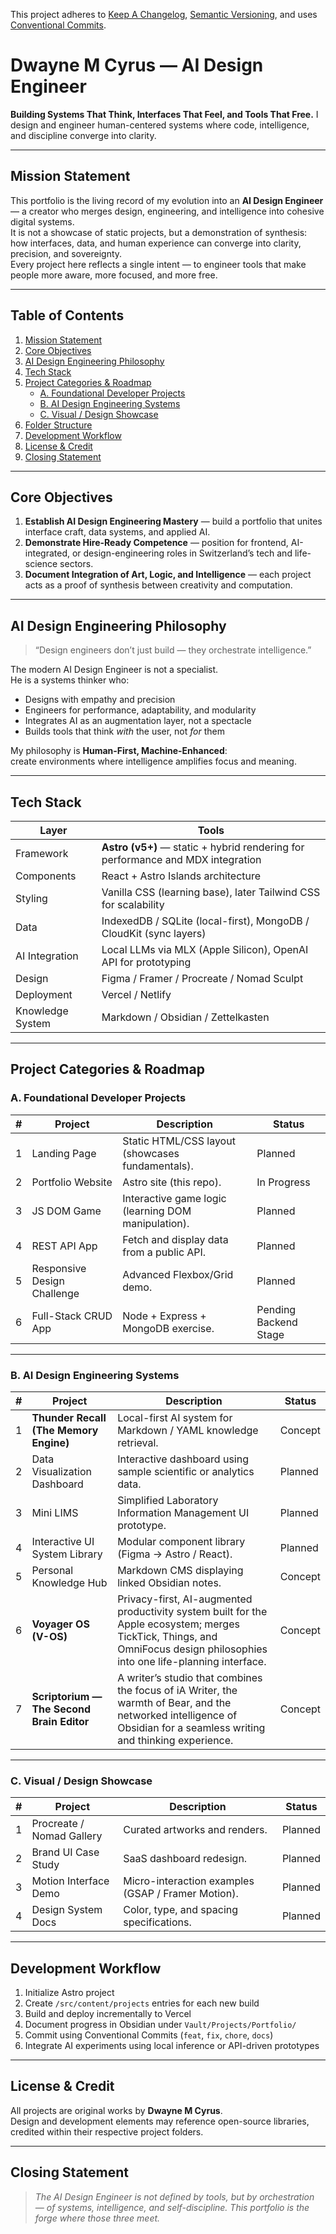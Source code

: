 This project adheres to [Keep A 
Changelog](https://keepachangelog.com/en/1.1.0/), [Semantic 
Versioning](https://semver.org/), and uses [Conventional 
Commits](https://conventionalcommits.org/en/v1.0.0/).

# Dwayne M Cyrus — AI Design Engineer
**Building Systems That Think, Interfaces That Feel, and Tools That Free.**
I design and engineer human-centered systems where code, intelligence, and discipline converge into clarity.

---

## Mission Statement
This portfolio is the living record of my evolution into an **AI Design Engineer** — a creator who merges design, engineering, and intelligence into cohesive digital systems.  
It is not a showcase of static projects, but a demonstration of synthesis: how interfaces, data, and human experience can converge into clarity, precision, and sovereignty.  
Every project here reflects a single intent — to engineer tools that make people more aware, more focused, and more free.

---

## Table of Contents
1. [Mission Statement](#mission-statement)
2. [Core Objectives](#core-objectives)
3. [AI Design Engineering Philosophy](#ai-design-engineering-philosophy)
4. [Tech Stack](#tech-stack)
5. [Project Categories & Roadmap](#project-categories--roadmap)
   - [A. Foundational Developer Projects](#a-foundational-developer-projects)
   - [B. AI Design Engineering Systems](#b-ai-design-engineering-systems)
   - [C. Visual / Design Showcase](#c-visual--design-showcase)
6. [Folder Structure](#folder-structure)
7. [Development Workflow](#development-workflow)
8. [License & Credit](#license--credit)
9. [Closing Statement](#closing-statement)

---

## Core Objectives
1. **Establish AI Design Engineering Mastery** — build a portfolio that unites interface craft, data systems, and applied AI.  
2. **Demonstrate Hire-Ready Competence** — position for frontend, AI-integrated, or design-engineering roles in Switzerland’s tech and life-science sectors.  
3. **Document Integration of Art, Logic, and Intelligence** — each project acts as a proof of synthesis between creativity and computation.

---

## AI Design Engineering Philosophy
> “Design engineers don’t just build — they orchestrate intelligence.”

The modern AI Design Engineer is not a specialist.  
He is a systems thinker who:
- Designs with empathy and precision  
- Engineers for performance, adaptability, and modularity  
- Integrates AI as an augmentation layer, not a spectacle  
- Builds tools that think *with* the user, not *for* them  

My philosophy is **Human-First, Machine-Enhanced**:  
create environments where intelligence amplifies focus and meaning.

---

## Tech Stack
| Layer | Tools |
|-------|-------|
| Framework | **Astro (v5+)** — static + hybrid rendering for performance and MDX integration |
| Components | React + Astro Islands architecture |
| Styling | Vanilla CSS (learning base), later Tailwind CSS for scalability |
| Data | IndexedDB / SQLite (local-first), MongoDB / CloudKit (sync layers) |
| AI Integration | Local LLMs via MLX (Apple Silicon), OpenAI API for prototyping |
| Design | Figma / Framer / Procreate / Nomad Sculpt |
| Deployment | Vercel / Netlify |
| Knowledge System | Markdown / Obsidian / Zettelkasten |

---

## Project Categories & Roadmap

### A. Foundational Developer Projects
| # | Project | Description | Status |
|---|----------|--------------|--------|
| 1 | Landing Page | Static HTML/CSS layout (showcases fundamentals). | Planned |
| 2 | Portfolio Website | Astro site (this repo). | In Progress |
| 3 | JS DOM Game | Interactive game logic (learning DOM manipulation). | Planned |
| 4 | REST API App | Fetch and display data from a public API. | Planned |
| 5 | Responsive Design Challenge | Advanced Flexbox/Grid demo. | Planned |
| 6 | Full-Stack CRUD App | Node + Express + MongoDB exercise. | Pending Backend Stage |

---

### B. AI Design Engineering Systems
| # | Project | Description | Status |
|---|----------|--------------|--------|
| 1 | **Thunder Recall (The Memory Engine)** | Local-first AI system for Markdown / YAML knowledge retrieval. | Concept |
| 2 | Data Visualization Dashboard | Interactive dashboard using sample scientific or analytics data. | Planned |
| 3 | Mini LIMS | Simplified Laboratory Information Management UI prototype. | Planned |
| 4 | Interactive UI System Library | Modular component library (Figma → Astro / React). | Planned |
| 5 | Personal Knowledge Hub | Markdown CMS displaying linked Obsidian notes. | Concept |
| 6 | **Voyager OS (V-OS)** | Privacy-first, AI-augmented productivity system built for the Apple ecosystem; merges TickTick, Things, and OmniFocus design philosophies into one life-planning interface. | Concept |
| 7 | **Scriptorium — The Second Brain Editor** | A writer’s studio that combines the focus of iA Writer, the warmth of Bear, and the networked intelligence of Obsidian for a seamless writing and thinking experience. | Concept |

---

### C. Visual / Design Showcase
| # | Project | Description | Status |
|---|----------|--------------|--------|
| 1 | Procreate / Nomad Gallery | Curated artworks and renders. | Planned |
| 2 | Brand UI Case Study | SaaS dashboard redesign. | Planned |
| 3 | Motion Interface Demo | Micro-interaction examples (GSAP / Framer Motion). | Planned |
| 4 | Design System Docs | Color, type, and spacing specifications. | Planned |

---

## Development Workflow
1. Initialize Astro project  
2. Create `/src/content/projects` entries for each new build  
3. Build and deploy incrementally to Vercel  
4. Document progress in Obsidian under `Vault/Projects/Portfolio/`  
5. Commit using Conventional Commits (`feat`, `fix`, `chore`, `docs`)  
6. Integrate AI experiments using local inference or API-driven prototypes  

---

## License & Credit
All projects are original works by **Dwayne M Cyrus**.  
Design and development elements may reference open-source libraries, credited within their respective project folders.

---

## Closing Statement
> *The AI Design Engineer is not defined by tools, but by orchestration — of systems, intelligence, and self-discipline. This portfolio is the forge where those three meet.*
